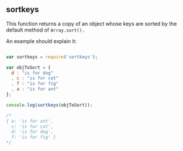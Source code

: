 sortkeys
--------

This function returns a copy of an object whose keys are sorted by the default 
method of `Array.sort().`

An example should explain it:

```javascript

var sortkeys = require('sortkeys');

var objToSort = {
  d : "is for dog"
  , c : "is for cat"
  , f : "is for fig"
  , a : "is for ant"
};

console.log(sortkeys(objToSort));

/*
{ a: 'is for ant',
  c: 'is for cat',
  d: 'is for dog',
  f: 'is for fig' }
*/
```